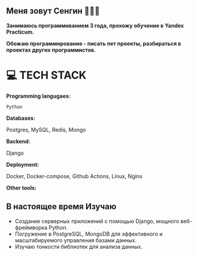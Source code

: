 ## Меня зовут Сенгин 👨🏾‍💻

**Занимаюсь программиванием 3 года, прохожу обучение в Yandex Practicum.**

**Обожаю программирование - писать пет проекты, разбираться в проектах других программистов.**

# 💻 TECH STACK
**Programming langugaes:**

`Python`

**Databases:**

Postgres, MySQL, Redis, Mongo

**Backend:**

Django

**Deployment:**

Docker, Docker-compose, Github Actions, Linux, Nginx

**Other tools:**



## В настоящее время Изучаю

- Создание серверных приложений с помощью Django, мощного веб-фреймворка Python.
- Погружение в PostgreSQL, MongoDB для эффективного и масштабируемого управления базами данных.
- Изучаю тонкости библиотек для анализа данных.

